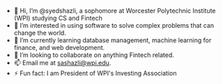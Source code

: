 - 👋 Hi, I’m @syedshazli, a sophomore at Worcester Polytechnic Institute (WPI) studying CS and Fintech
- 👀 I’m interested in using software to solve complex problems that can change the world.
- 🌱 I’m currently learning database management, machine learning for finance, and web development.
- 💞️ I’m looking to collaborate on anything Fintech related.
- 📫 Email me at sashazli@wpi.edu.
- ⚡ Fun fact: I am President of WPI's Investing Association

<!---
syedshazli/syedshazli is a ✨ special ✨ repository because its `README.md` (this file) appears on your GitHub profile.
You can click the Preview link to take a look at your changes.
--->
